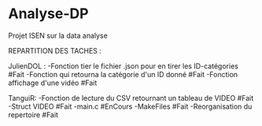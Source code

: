 # Analyse-DP #
Projet ISEN sur la data analyse

REPARTITION DES TACHES :

JulienDOL :
	-Fonction tier le fichier .json pour en tirer les ID-catégories	#Fait
	-Fonction qui retourna la catégorie d'un ID donné 		#Fait
	-Fonction affichage d'une vidéo 				#Fait

TanguiR:
	-Fonction de lecture du CSV retournant un tableau de VIDEO	#Fait
	-Struct VIDEO							#Fait
	-main.c								#EnCours
	-MakeFiles							#Fait
	-Reorganisation du repertoire					#Fait


